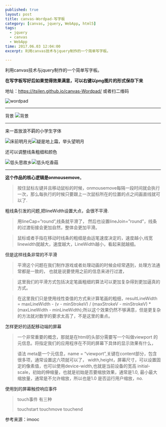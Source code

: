 ```yaml
---
published: true
layout: post
title: canvas-Wordpad-写字板
category: [canvas, jquery, WebApp, html5]
tags: 
  - jquery
  - canvas
  - WebApp
time: 2017.06.03 12:04:00
excerpt: 利用canvas技术与jquery制作的一个简单写字板。

---
```

利用canvas技术与jquery制作的一个简单写字板。

**在写字板写好后如果觉得效果满意，可以右键以png图片的形式保存下来**

地址：https://itsilen.github.io/canvas-Wordpad/ 或者扫二维码

![wordpad](http://i.imgur.com/wzWyGBU.png)


----------

背景
![背景](http://i.imgur.com/CT3mk87.png) 

----------

来一首放浪不羁的小学生字体

 ![床前明月光](http://i.imgur.com/PWNzGmB.png)![疑是地上霜，举头望明月](http://i.imgur.com/DxXADME.png) 

还可以调整线条粗细和颜色

 ![低头思故乡](http://i.imgur.com/90STrk7.png)![低头吃香菇](http://i.imgur.com/l8fOQsl.png)

----------


**这个作品的核心逻辑是onmousemove**。

> 按住鼠标左键并且移动鼠标的时候，onmousemove每隔一段时间就会执行一次，那么每执行的时候只要跟上一次鼠标所在的位置的点之间画直线就可以了.

粗线条引发的问题,把lineWidth设置大点，会很不平滑.
> 用lineCap=”round”,线条就平滑了，
> 然后也设置lineJoin=”round”，线条的过渡衔接会更加自然，整体会更加平滑。


> 鼠标或者手指在移动时线条的粗细是由运笔速度决定的，速度越小,线宽linewidth就越大，速度越大，LineWidth越小，看起来就越细。

但是这样线条非常的不平滑

> 平滑这个问题在我们制作游戏或者处理动画的时候会经常遇到，处理方法通常都是一致的，
> 也就是说要使用之前的信息来进行过渡，


> 这里我们的平滑方式包括决定笔画粗细的算法可以更加复杂得到更加逼真的方式。

> 在这里我们只是使用线性查值的方式来计算笔画的粗细，resultLineWidth = maxLineWidth - (v - minStrokeV) / (maxStrokeV - minStrokeV) * (maxLineWidth - minLineWidth);所以这个效果仍然不够满意，但是更复杂的方法就对数学的要求太高了，不是这里的重点。


怎样更好的适配移动端的屏幕

> 一个非常重要的概念，那就是在html的头部分需要写一个叫做viewport
> 的元信息。将指定我们的应用程序在不同的屏幕下具体的显示效果有什么，
> 
> 语法
> meta是一个元信息，name = “viewport”,关键在content部分，包含很多项，通常设置这六项就可以了，
> width,height，屏幕尺寸，可以设置固定的像素值，也可以使用device-width,也就是当前设备的宽高
> initial-scale，初始的伸缩量，也就是初始是否要缩放效果，通常是1.0,
> 最小最大缩放量，通常是不允许缩放，所以也是1.0
> 是否运行用户缩放，no.


使用到的屏幕触控响应事件

> touch事件
> 有三种
> 
> touchstart
> touchmove
> touchend



参考来源：imooc






